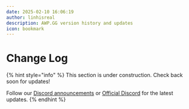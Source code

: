 ```yaml
---
date: 2025-02-10 16:06:19
author: linhisreal
description: AWP.GG version history and updates
icon: bookmark
---
```


# Change Log

{% hint style="info" %}
This section is under construction. Check back soon for updates!

Follow our [Discord announcements](https://discord.gg/buyawp) or [Official Discord](https://discord.gg/awpgg) for the latest updates.
{% endhint %}
